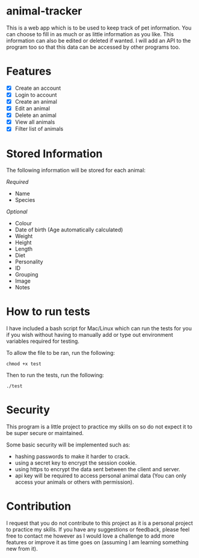 # animal-tracker

This is a web app which is to be used to keep track of pet information. You can choose to fill in as much or as little information as you like. This information can also be edited or deleted if wanted. I will add an API to the program too so that this data can be accessed by other programs too.

# Features

- [x] Create an account
- [x] Login to account
- [x] Create an animal
- [x] Edit an animal
- [x] Delete an animal
- [x] View all animals
- [x] Filter list of animals

# Stored Information

The following information will be stored for each animal:

*Required*
- Name
- Species

*Optional*
- Colour
- Date of birth (Age automatically calculated)
- Weight
- Height
- Length
- Diet
- Personality
- ID
- Grouping
- Image
- Notes

# How to run tests

I have included a bash script for Mac/Linux which can run the tests for you if you wish without having to manually add or type out environment variables required for testing. 

To allow the file to be ran, run the following:

`chmod +x test`

Then to run the tests, run the following:

`./test`

# Security 

This program is a little project to practice my skills on so do not expect it to be super secure or maintained.

Some basic security will be implemented such as:
- hashing passwords to make it harder to crack.
- using a secret key to encrypt the session cookie.
- using https to encrypt the data sent between the client and server.
- api key will be required to access personal animal data (You can only access your animals or others with permission).

# Contribution

I request that you do not contribute to this project as it is a personal project to practice my skills. If you have any suggestions or feedback, please feel free to contact me however as I would love a challenge to add more features or improve it as time goes on (assuming I am learning something new from it).
